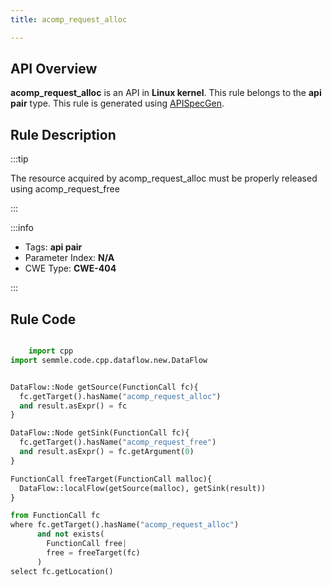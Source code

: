 ```yaml
---
title: acomp_request_alloc

---
```



## API Overview
**acomp_request_alloc** is an API in **Linux kernel**. This rule belongs to the **api pair** type. This rule is generated using [APISpecGen](../../tools/APISpecGen).
## Rule Description

:::tip

The resource acquired by acomp_request_alloc must be properly released using acomp_request_free

:::

:::info

- Tags: **api pair**
- Parameter Index: **N/A**
- CWE Type: **CWE-404**

:::

## Rule Code
```python

    import cpp
import semmle.code.cpp.dataflow.new.DataFlow


DataFlow::Node getSource(FunctionCall fc){
  fc.getTarget().hasName("acomp_request_alloc")
  and result.asExpr() = fc
}

DataFlow::Node getSink(FunctionCall fc){
  fc.getTarget().hasName("acomp_request_free")
  and result.asExpr() = fc.getArgument(0)
}

FunctionCall freeTarget(FunctionCall malloc){
  DataFlow::localFlow(getSource(malloc), getSink(result))
}

from FunctionCall fc
where fc.getTarget().hasName("acomp_request_alloc")
      and not exists(
        FunctionCall free| 
        free = freeTarget(fc)
      )
select fc.getLocation()

    
```